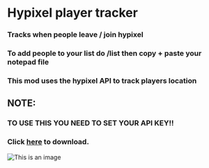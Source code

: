 # Hypixel player tracker
### Tracks when people leave / join hypixel
### To add people to your list do /list then copy + paste your notepad file 
### This mod uses the hypixel API to track players location

## NOTE:
### TO USE THIS YOU NEED TO SET YOUR API KEY!!

### Click [here](https://cdn.discordapp.com/attachments/975834884843135126/981573757170757742/HypixelTracker_v1.03.jar) to download.
![This is an image](https://i.imgur.com/Dz2m2N2.png)
